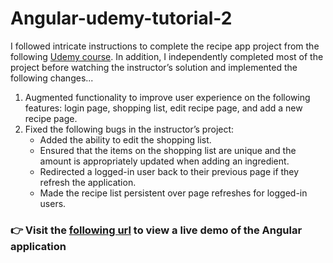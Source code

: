# Angular-udemy-tutorial-2

I followed intricate instructions to complete the recipe app project from the following [Udemy course](https://www.udemy.com/course/the-complete-guide-to-angular-2/). In addition, I independently completed most of the project before watching the instructor’s solution and implemented the following changes...

1. Augmented functionality to improve user experience on the following features: login page, shopping list, edit recipe page, and add a new recipe page.
2. Fixed the following bugs in the instructor’s project:
    * Added the ability to edit the shopping list.
    * Ensured that the items on the shopping list are unique and the amount is appropriately updated when adding an ingredient.
    * Redirected a logged-in user back to their previous page if they refresh the application.
    * Made the recipe list persistent over page refreshes for logged-in users.

### :point_right: Visit the [following url](https://ng-recipe-app-16b78.web.app/auth) to view a live demo of the Angular application
